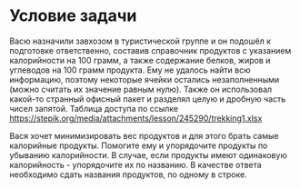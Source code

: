 # Условие задачи

Васю назначили завхозом в туристической группе и он подошёл к подготовке ответственно, составив справочник продуктов с указанием калорийности на 100 грамм, а также содержание белков, жиров и углеводов на 100 грамм продукта. Ему не удалось найти всю информацию, поэтому некоторые ячейки остались незаполненными (можно считать их значение равным нулю). Также он использовал какой-то странный офисный пакет и разделял целую и дробную часть чисел запятой. Таблица доступа по ссылке https://stepik.org/media/attachments/lesson/245290/trekking1.xlsx

Вася хочет минимизировать вес продуктов и для этого брать самые калорийные продукты. Помогите ему и упорядочите продукты по убыванию калорийности. В случае, если продукты имеют одинаковую калорийность - упорядочите их по названию. В качестве ответа необходимо сдать названия продуктов, по одному в строке.
